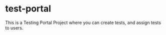 # test-portal
This is a Testing Portal Project where you can create tests, and assign tests to users.
